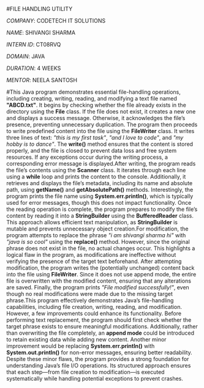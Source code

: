 #FILE HANDLING UTILITY

*COMPANY*: CODETECH IT SOLUTIONS

*NAME*: SHIVANGI SHARMA

*INTERN ID*: CT08RVQ

*DOMAIN*: JAVA

*DURATION*: 4 WEEKS

*MENTOR*: NEELA SANTOSH

#This Java program demonstrates essential file-handling operations, including creating, writing, reading, and modifying a text file named **"ABCD.txt"**. It begins by checking whether the file already exists in the directory using the **File** class. If the file does not exist, it creates a new one and displays a success message. Otherwise, it acknowledges the file’s presence, preventing unnecessary duplication. The program then proceeds to write predefined content into the file using the **FileWriter** class. It writes three lines of text: *"this is my first task"*, *"and I love to code"*, and *"my hobby is to dance"*. The **write()** method ensures that the content is stored properly, and the file is closed to prevent data loss and free system resources. If any exceptions occur during the writing process, a corresponding error message is displayed.After writing, the program reads the file’s contents using the **Scanner** class. It iterates through each line using a **while** loop and prints the content to the console. Additionally, it retrieves and displays the file’s metadata, including its name and absolute path, using **getName()** and **getAbsolutePath()** methods. Interestingly, the program prints the file name using **System.err.println()**, which is typically used for error messages, though this does not impact functionality. Once the reading operation is complete, the program prepares to modify the file’s content by reading it into a **StringBuilder** using the **BufferedReader** class. This approach allows efficient text manipulation, as **StringBuilder** is mutable and prevents unnecessary object creation.For modification, the program attempts to replace the phrase *"i am shivangi sharma hi"* with *"java is so cool"* using the **replace()** method. However, since the original phrase does not exist in the file, no actual changes occur. This highlights a logical flaw in the program, as modifications are ineffective without verifying the presence of the target text beforehand. After attempting modification, the program writes the (potentially unchanged) content back into the file using **FileWriter**. Since it does not use append mode, the entire file is overwritten with the modified content, ensuring that any alterations are saved. Finally, the program prints *"File modified successfully!"*, even though no real modifications were made due to the missing target phrase.This program effectively demonstrates Java’s file-handling capabilities, including file creation, writing, reading, and modification. However, a few improvements could enhance its functionality. Before performing text replacement, the program should first check whether the target phrase exists to ensure meaningful modifications. Additionally, rather than overwriting the file completely, an **append mode** could be introduced to retain existing data while adding new content. Another minor improvement would be replacing **System.err.println()** with **System.out.println()** for non-error messages, ensuring better readability. Despite these minor flaws, the program provides a strong foundation for understanding Java’s file I/O operations. Its structured approach ensures that each step—from file creation to modification—is executed systematically while handling potential exceptions to prevent crashes.

